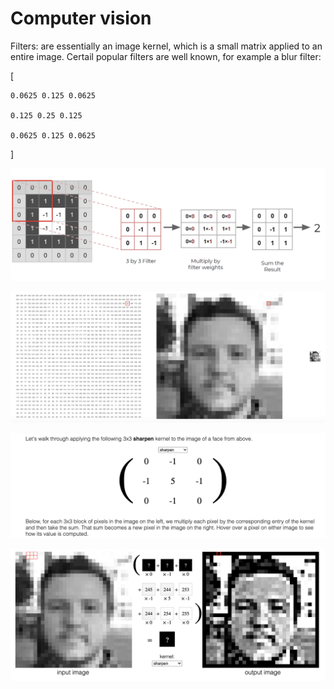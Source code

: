 # Computer vision

Filters: are essentially an image kernel, which is a small matrix applied to an entire image. Certail popular filters are well known, for example a blur filter:

[

    0.0625 0.125 0.0625

    0.125 0.25 0.125
    
    0.0625 0.125 0.0625

]

![Spark filter 1](https://github.com/prashantfb65/computer_vision/blob/implementation_zero/images/filter.png?raw=true)

![Spark filter 2](https://github.com/prashantfb65/computer_vision/blob/implementation_zero/images/filter_2.png?raw=true)

![Spark filter 3](https://github.com/prashantfb65/computer_vision/blob/implementation_zero/images/filter_3.png?raw=true)

![Spark filter 4](https://github.com/prashantfb65/computer_vision/blob/implementation_zero/images/filter_4.png?raw=true)